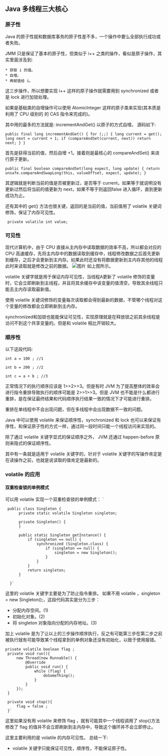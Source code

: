 ## Java 多线程三大核心
### 原子性
Java 的原子性就和数据库事务的原子性差不多，一个操作中要么全部执行成功或者失败。

JMM 只是保证了基本的原子性，但类似于 i++ 之类的操作，看似是原子操作，其实里面涉及到:

    * 获取 i 的值。
    * 自增。
    * 再赋值给 i。
 
 这三步操作，所以想要实现 i++ 这样的原子操作就需要用到 synchronized 或者是 lock 进行加锁处理。
 
 如果是基础类的自增操作可以使用 AtomicInteger 这样的原子类来实现(其本质是利用了 CPU 级别的 的 CAS 指令来完成的)。
 
 其中用的最多的方法就是: incrementAndGet() 以原子的方式自增。 源码如下:
 
 `public final long incrementAndGet() {
          for (;;) {
              long current = get();
              long next = current + 1;
              if (compareAndSet(current, next))
                  return next;
          }
      }`
 
 首先是获得当前的值，然后自增 +1。接着则是最核心的 compareAndSet() 来进行原子更新。
 
 `public final boolean compareAndSet(long expect, long update) {
          return unsafe.compareAndSwapLong(this, valueOffset, expect, update);
      }`
      
 其逻辑就是判断当前的值是否被更新过，是否等于 current，如果等于就说明没有更新过然后将当前的值更新为 next，如果不等于则返回false 进入循环，直到更新成功为止。
 
 还有其中的 get() 方法也很关键，返回的是当前的值，当前值用了 volatile 关键词修饰，保证了内存可见性。
 
 ` private volatile int value;`
 ### 可见性
 现代计算机中，由于 CPU 直接从主内存中读取数据的效率不高，所以都会对应的 CPU 高速缓存，先将主内存中的数据读取到缓存中，线程修改数据之后首先更新到缓存，之后才会更新到主内存。如果此时还没有将数据更新到主内存其他的线程此时来读取就是修改之前的数据。
 ![图片](https://camo.githubusercontent.com/f9c7b0fc135f983cc4682576e7b2a3167259101f/68747470733a2f2f7773322e73696e61696d672e636e2f6c617267652f303036744b6654636c7931666d6f75753366706f6b6a33316165306f736a74312e6a7067)
如上图所示。

volatile 关键字就是用于保证内存可见性，当线程A更新了 volatile 修饰的变量时，它会立即刷新到主线程，并且将其余缓存中该变量的值清空，导致其余线程只能去主内存读取最新值。

使用 volatile 关键词修饰的变量每次读取都会得到最新的数据，不管哪个线程对这个变量的修改都会立即刷新到主内存。

synchronized和加锁也能能保证可见性，实现原理就是在释放锁之前其余线程是访问不到这个共享变量的。但是和 volatile 相比开销较大。
### 顺序性
以下这段代码:

`int a = 100 ; //1`

 `int b = 200 ; //2`

 `int c = a + b ; //3`
 
 正常情况下的执行顺序应该是 1>>2>>3。但是有时 JVM 为了提高整体的效率会进行指令重排导致执行的顺序可能是 2>>1>>3。但是 JVM 也不能是什么都进行重排，是在保证最终结果和代码顺序执行结果一致的情况下才可能进行重排。
 
 重排在单线程中不会出现问题，但在多线程中会出现数据不一致的问题。
 
 Java 中可以使用 volatile 来保证顺序性，synchronized 和 lock 也可以来保证有序性，和保证原子性的方式一样，通过同一段时间只能一个线程访问来实现的。
 
 除了通过 volatile 关键字显式的保证顺序之外， JVM 还通过 happen-before 原则来隐式的保证顺序性。
 
 其中有一条就是适用于 volatile 关键字的，针对于 volatile 关键字的写操作肯定是在读操作之前，也就是说读取的值肯定是最新的。
 ### volatile 的应用
 #### 双重检查锁的单例模式
 可以用 volatile 实现一个双重检查锁的单例模式：
 `
  
     public class Singleton {   
          private static volatile Singleton singleton;
  
          private Singleton() {
          }
  
          public static Singleton getInstance() {
              if (singleton == null) {
                  synchronized (Singleton.class) {
                      if (singleton == null) {
                          singleton = new Singleton();
                      }
                  }
              }
              return singleton;
          }
  
      }`
      
 这里的 volatile 关键字主要是为了防止指令重排。 如果不用 volatile ，singleton = new Singleton();，这段代码其实是分为三步：
 
 * 分配内存空间。(1)
 * 初始化对象。(2)
 * 将 singleton 对象指向分配的内存地址。(3)
 
加上 volatile 是为了让以上的三步操作顺序执行，反之有可能第三步在第二步之前被执行就有可能导致某个线程拿到的单例对象还没有初始化，以致于使用报错。
`

    private volatile boolean flag ;
     private void run(){
         new Thread(new Runnable() {
             @Override
             public void run() {
                 while (flag) {
                     doSomeThing();
                 }
             }
         });
     }
 
     private void stop(){
         flag = false ;
     }`
     
这里如果没有用 volatile 来修饰 flag ，就有可能其中一个线程调用了 stop()方法修改了 flag 的值并不会立即刷新到主内存中，导致这个循环并不会立即停止。

这里主要利用的是 volatile 的内存可见性。
总结一下:
* volatile 关键字只能保证可见性，顺序性，不能保证原子性。